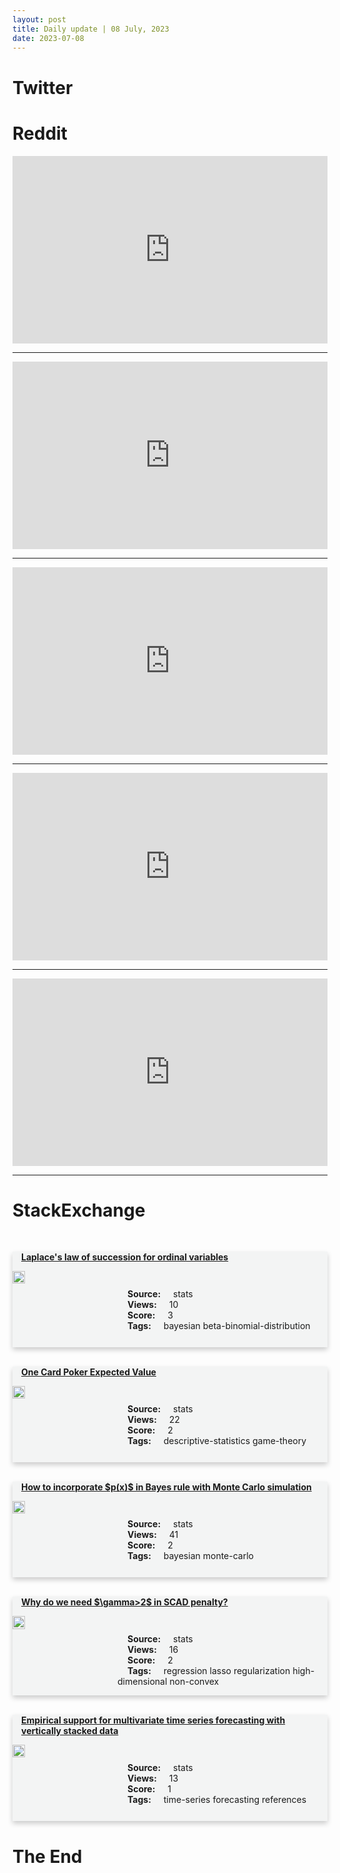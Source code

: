 ```yaml
---
layout: post
title: Daily update | 08 July, 2023
date: 2023-07-08
---
```


<script async src="https://platform.twitter.com/widgets.js" charset="utf-8"></script>


<script src='https://storage.ko-fi.com/cdn/scripts/overlay-widget.js'></script>
<script>
  kofiWidgetOverlay.draw('themldojo', {
    'type': 'floating-chat',
    'floating-chat.donateButton.text': 'Support me',
    'floating-chat.donateButton.background-color': '#f45d22',
    'floating-chat.donateButton.text-color': '#fff'
  });
</script>

# Twitter 

<blockquote class="twitter-tweet"><a href="https://twitter.com/AITECHio/status/1677225499410481152"></a></blockquote>

<blockquote class="twitter-tweet"><a href="https://twitter.com/BTC_Archive/status/1677297355052265472"></a></blockquote>

<blockquote class="twitter-tweet"><a href="https://twitter.com/swapnakpanda/status/1677292764403318785"></a></blockquote>

<blockquote class="twitter-tweet"><a href="https://twitter.com/OKX_Ventures/status/1677252742354722816"></a></blockquote>

<blockquote class="twitter-tweet"><a href="https://twitter.com/OMGTheWhyFiles/status/1677117727389908993"></a></blockquote>

<blockquote class="twitter-tweet"><a href="https://twitter.com/kaggle/status/1677397364649107461"></a></blockquote>

<blockquote class="twitter-tweet"><a href="https://twitter.com/GoogleAI/status/1677380081965203456"></a></blockquote>

<blockquote class="twitter-tweet"><a href="https://twitter.com/ylecun/status/1677465453579362305"></a></blockquote>

<blockquote class="twitter-tweet"><a href="https://twitter.com/ylecun/status/1677457018624385024"></a></blockquote>

<blockquote class="twitter-tweet"><a href="https://twitter.com/huggingface/status/1677188717939769344"></a></blockquote>

# Reddit 

<iframe id="reddit-embed" src="https://www.redditmedia.com/r/datascience/comments/14t30mi/writing_an_ai_strategy?ref_source=embed&amp;ref=share&amp;embed=true" sandbox="allow-scripts allow-same-origin allow-popups" style="border: none;" height="300" width="100%" scrolling="yes"></iframe>
<hr style="width:100%;text-align:left;margin-left:0">
<iframe id="reddit-embed" src="https://www.redditmedia.com/r/datascience/comments/14sxmbj/boss_started_micromanaging_me_after_3_years_going?ref_source=embed&amp;ref=share&amp;embed=true" sandbox="allow-scripts allow-same-origin allow-popups" style="border: none;" height="300" width="100%" scrolling="yes"></iframe>
<hr style="width:100%;text-align:left;margin-left:0">
<iframe id="reddit-embed" src="https://www.redditmedia.com/r/MachineLearning/comments/14t4vuc/p_10x_faster_reinforcement_learning?ref_source=embed&amp;ref=share&amp;embed=true" sandbox="allow-scripts allow-same-origin allow-popups" style="border: none;" height="300" width="100%" scrolling="yes"></iframe>
<hr style="width:100%;text-align:left;margin-left:0">
<iframe id="reddit-embed" src="https://www.redditmedia.com/r/datascience/comments/14ssouj/book_review_practical_statistics_for_data?ref_source=embed&amp;ref=share&amp;embed=true" sandbox="allow-scripts allow-same-origin allow-popups" style="border: none;" height="300" width="100%" scrolling="yes"></iframe>
<hr style="width:100%;text-align:left;margin-left:0">
<iframe id="reddit-embed" src="https://www.redditmedia.com/r/dataengineering/comments/14syob6/is_data_engineering_the_next_data_science?ref_source=embed&amp;ref=share&amp;embed=true" sandbox="allow-scripts allow-same-origin allow-popups" style="border: none;" height="300" width="100%" scrolling="yes"></iframe>
<hr style="width:100%;text-align:left;margin-left:0">

<style>
.card {
box-shadow: 0 4px 8px 0 rgba(0,0,0,0.2);
transition: 0.3s;
width: 100%;
background-color: #F3F4F4;
}
p{
    margin-left:  3em;
    padding-top: 1em;
}
.part2{
    display: grid;
    grid-template-columns: 1fr 3fr;
}
h4{
    margin: 1em;
}

.card:hover {
box-shadow: 0 8px 16px 0 rgba(0,0,0,0.2);
}
b {
padding: 2px 16px;
}
</style>
  
# StackExchange 


  <br>
  <div class="card">
  <h4><a href='https://stats.stackexchange.com/questions/620804/laplaces-law-of-succession-for-ordinal-variables'>Laplace&#39;s law of succession for ordinal variables</a></h4> 
  <div class="part2">
      <img src="https://cdn.sstatic.net/Sites/stats/Img/apple-touch-icon@2.png?v=344f57aa10cc" alt="Img missing!" style="width:40%">
      <p><b>Source:</b> stats<br><b>Views:</b> 10<br><b>Score:</b> 3<br><b>Tags:</b> <span class="badge badge-dark">bayesian</span> <span class="badge badge-dark">beta-binomial-distribution</span></p> 
  </div>
  </div>
      
  <br>
  <div class="card">
  <h4><a href='https://stats.stackexchange.com/questions/620823/one-card-poker-expected-value'>One Card Poker Expected Value</a></h4> 
  <div class="part2">
      <img src="https://cdn.sstatic.net/Sites/stats/Img/apple-touch-icon@2.png?v=344f57aa10cc" alt="Img missing!" style="width:40%">
      <p><b>Source:</b> stats<br><b>Views:</b> 22<br><b>Score:</b> 2<br><b>Tags:</b> <span class="badge badge-dark">descriptive-statistics</span> <span class="badge badge-dark">game-theory</span></p> 
  </div>
  </div>
      
  <br>
  <div class="card">
  <h4><a href='https://stats.stackexchange.com/questions/620805/how-to-incorporate-px-in-bayes-rule-with-monte-carlo-simulation'>How to incorporate $p(x)$ in Bayes rule with Monte Carlo simulation</a></h4> 
  <div class="part2">
      <img src="https://cdn.sstatic.net/Sites/stats/Img/apple-touch-icon@2.png?v=344f57aa10cc" alt="Img missing!" style="width:40%">
      <p><b>Source:</b> stats<br><b>Views:</b> 41<br><b>Score:</b> 2<br><b>Tags:</b> <span class="badge badge-dark">bayesian</span> <span class="badge badge-dark">monte-carlo</span></p> 
  </div>
  </div>
      
  <br>
  <div class="card">
  <h4><a href='https://stats.stackexchange.com/questions/620811/why-do-we-need-gamma2-in-scad-penalty'>Why do we need $\gamma&gt;2$ in SCAD penalty?</a></h4> 
  <div class="part2">
      <img src="https://cdn.sstatic.net/Sites/stats/Img/apple-touch-icon@2.png?v=344f57aa10cc" alt="Img missing!" style="width:40%">
      <p><b>Source:</b> stats<br><b>Views:</b> 16<br><b>Score:</b> 2<br><b>Tags:</b> <span class="badge badge-dark">regression</span> <span class="badge badge-dark">lasso</span> <span class="badge badge-dark">regularization</span> <span class="badge badge-dark">high-dimensional</span> <span class="badge badge-dark">non-convex</span></p> 
  </div>
  </div>
      
  <br>
  <div class="card">
  <h4><a href='https://stats.stackexchange.com/questions/620775/empirical-support-for-multivariate-time-series-forecasting-with-vertically-stack'>Empirical support for multivariate time series forecasting with vertically stacked data</a></h4> 
  <div class="part2">
      <img src="https://cdn.sstatic.net/Sites/stats/Img/apple-touch-icon@2.png?v=344f57aa10cc" alt="Img missing!" style="width:40%">
      <p><b>Source:</b> stats<br><b>Views:</b> 13<br><b>Score:</b> 1<br><b>Tags:</b> <span class="badge badge-dark">time-series</span> <span class="badge badge-dark">forecasting</span> <span class="badge badge-dark">references</span></p> 
  </div>
  </div>
      
# The End